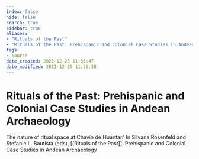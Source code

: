 ```yaml
---
index: false
hide: false
search: true
sidebar: true
aliases:
- "Rituals of the Past"
- "Rituals of the Past: Prehispanic and Colonial Case Studies in Andean Archaeology"
tags:
- source
date_created: 2021-12-25 11:35:47
date_modified: 2021-12-25 11:36:38
---
```


# Rituals of the Past: Prehispanic and Colonial Case Studies in Andean Archaeology

The nature of ritual space at Chavín de Huántar.’ In Silvana Rosenfeld and Stefanie L. Bautista (eds), [[Rituals of the Past]]: Prehispanic and Colonial Case Studies in Andean Archaeology
<!--
![](Silvana_A_Rosenfeld__Stefanie_L_Bautista_-_Rituals_of_the_Past__Prehispanic_and_Colonial_Case_Studies_in_Andean_Archaeology-University_Press_of_Colorado_(2017).pdf)
-->